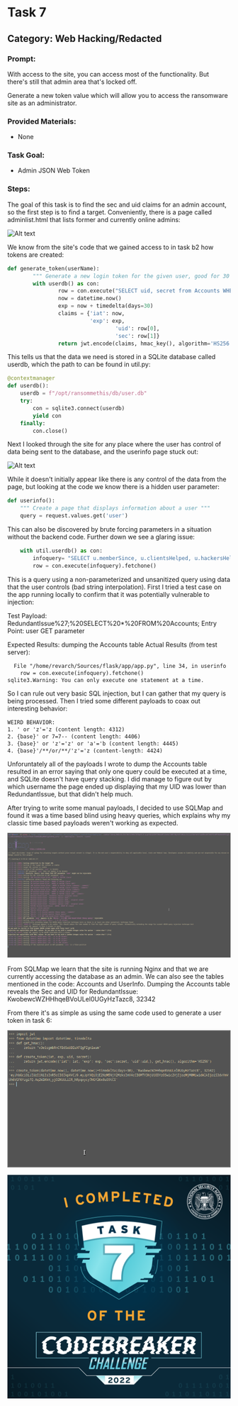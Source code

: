 # Task 7
## Category: Web Hacking/Redacted
### Prompt:
With access to the site, you can access most of the functionality. But there's still that admin area that's locked off.

Generate a new token value which will allow you to access the ransomware site as an administrator.
### Provided Materials:
- None
### Task Goal:
- Admin JSON Web Token
### Steps:
The goal of this task is to find the sec and uid claims for an admin account, so the first step is to find a target.
Conveniently, there is a page called adminlist.html that lists former and currently online admins:

![Alt text](../images/task_7_adminlist "A screenshot of the website showing the admin list.")

We know from the site's code that we gained access to in task b2 how tokens are created:

```python
def generate_token(userName):
        """ Generate a new login token for the given user, good for 30 days"""
        with userdb() as con:
                row = con.execute("SELECT uid, secret from Accounts WHERE userName = ?", (userName,)).fetchone()
                now = datetime.now()
                exp = now + timedelta(days=30)
                claims = {'iat': now,
                          'exp': exp,
                                  'uid': row[0],
                                  'sec': row[1]}
                return jwt.encode(claims, hmac_key(), algorithm='HS256')
```

This tells us that the data we need is stored in a SQLite database called userdb, which the path to can be found in util.py:

```python
@contextmanager
def userdb():
	userdb = f"/opt/ransommethis/db/user.db"
	try:
		con = sqlite3.connect(userdb)
		yield con
	finally:
		con.close()
```

Next I looked through the site for any place where the user has control of data being sent to the database, and the userinfo page stuck out:

![Alt text](../images/task_7_userinfo "A screenshot of the website showing the user info page.")

While it doesn't initially appear like there is any control of the data from the page, but looking at the code we know there is a hidden user parameter:

```python
def userinfo():
	""" Create a page that displays information about a user """
	query = request.values.get('user')
```

This can also be discovered by brute forcing parameters in a situation without the backend code. Further down we see a glaring issue:

```python
	with util.userdb() as con:
		infoquery= "SELECT u.memberSince, u.clientsHelped, u.hackersHelped, u.programsContributed FROM Accounts a INNER JOIN UserInfo u ON a.uid = u.uid WHERE a.userName='%s'" %query
		row = con.execute(infoquery).fetchone()
```

This is a query using a non-parameterized and unsanitized query using data that the user controls (bad string interpolation). First I tried a test case on the app running locally to confirm that it was potentially vulnerable to injection:


Test Payload: RedundantIssue%27;%20SELECT%20*%20FROM%20Accounts;
Entry Point: user GET parameter

Expected Results: dumping the Accounts table
Actual Results (from test server):
```
  File "/home/revarch/Sources/flask/app/app.py", line 34, in userinfo
    row = con.execute(infoquery).fetchone()
sqlite3.Warning: You can only execute one statement at a time.
```

So I can rule out very basic SQL injection, but I can gather that my query is being processed. Then I tried some different payloads to coax out interesting behavior:

```
WEIRD BEHAVIOR:
1. ' or 'z'='z (content length: 4312)
2. {base}' or 7=7-- (content length: 4406)
3. {base}' or 'z'='z' or 'a'='b (content length: 4445)
4. {base}'/**/or/**/'z'='z (content-length: 4424)
```

Unforuntately all of the payloads I wrote to dump the Accounts table resulted in an error saying that only one query could be executed at a time, and SQLite doesn't have query stacking. I did manage to figure out by which username the page ended up displaying that my UID was lower than RedundantIssue, but that didn't help much.

After trying to write some manual payloads, I decided to use SQLMap and found it was a time based blind using heavy queries, which explains why my classic time based payloads weren't working as expected.

![Alt text](../images/task_7_sqlmap.png "A screenshot of a terminal running SQLMap")

From SQLMap we learn that the site is running Nginx and that we are currently accessing the database as an admin. We can also see the tables mentioned in the code: Accounts and UserInfo. Dumping the Accounts table reveals the Sec and UID for RedundantIssue: KwobewcWZHHhqeBVoULel0UGyHzTazc8, 32342


From there it's as simple as using the same code used to generate a user token in task 6:

![Alt text](../images/task_7_new_token.png "A screenshot of a python terminal generating a new token.")

![Alt text](../images/badge7.png "Task 7 completion badge")
